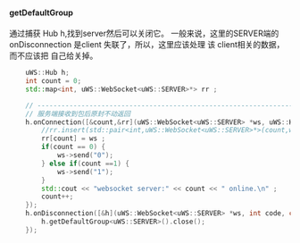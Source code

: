 #### getDefaultGroup
通过捕获 Hub h,找到server然后可以关闭它。
一般来说，这里的SERVER端的 onDisconnection 是client 失联了，所以，这里应该处理 该 client相关的数据，而不应该把 自己给关掉。

```c++
    uWS::Hub h;
    int count = 0;
    std::map<int, uWS::WebSocket<uWS::SERVER>*> rr ;

    // --------------------------------------------------------------------------------------------
    // 服务端接收到包后原封不动返回
    h.onConnection([&count,&rr](uWS::WebSocket<uWS::SERVER> *ws, uWS::HttpRequest req) {
        //rr.insert(std::pair<int,uWS::WebSocket<uWS::SERVER>*>(count,ws));
        rr[count] = ws ;
        if(count == 0) {
            ws->send("0");
        } else if(count ==1) {
            ws->send("1");
        }
        std::cout << "websocket server:" << count << " online.\n" ;
        count++;
    });
    h.onDisconnection([&h](uWS::WebSocket<uWS::SERVER> *ws, int code, char *message, size_t length) {
        h.getDefaultGroup<uWS::SERVER>().close();
    });
```
